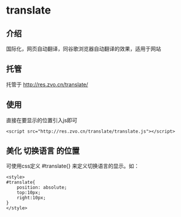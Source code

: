 # translate

## 介绍
国际化，网页自动翻译，同谷歌浏览器自动翻译的效果，适用于网站

## 托管
托管于 http://res.zvo.cn/translate/

## 使用
直接在要显示的位置引入js即可

````
<script src="http://res.zvo.cn/translate/translate.js"></script>
````

## 美化 切换语言 的位置
可使用css定义 #translate{} 来定义切换语言的显示。如：

````
<style>
#translate{
	position: absolute;
	top:10px;
	right:10px;
}
</style>
````

